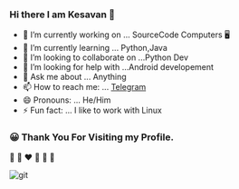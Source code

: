 ### Hi there I am Kesavan 👋

- 🔭 I’m currently working on ... SourceCode Computers :desktop_computer:
- 🌱 I’m currently learning ... Python,Java
- 👯 I’m looking to collaborate on ...Python Dev
- 🤔 I’m looking for help with ...Android developement 
- 💬 Ask me about ... Anything
- 📫 How to reach me: ... [Telegram](https://t.me/the_cyberghost)
- 😄 Pronouns: ... He/Him
- ⚡ Fun fact: ... I like to work with Linux
 ### :grinning: Thank You For Visiting my Profile.
 :yellow_heart: :blue_heart: :heart: :orange_heart: :green_heart: :purple_heart:

![git](https://user-images.githubusercontent.com/73026586/116504908-1b09e380-a8d7-11eb-8506-62b34a465f3a.gif)
